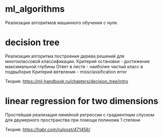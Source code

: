 # ml_algorithms

Реализации алгоритмов машинного обучения с нуля.

# decision tree
Реализация алгоритма построения дерева решений для многоклассовой классификации.
Критерий остановки - достижение максимальной глубины
Ответ в листе - наиболее частый класс в подвыборке 
Критерий ветвления - missclassification error

Теория:
https://ml-handbook.ru/chapters/decision_tree/intro

# linear regression for two dimensions
Простейшая реализация линейной регрессии с градиентным спуском для двумерного пространства при помощи полинома 1 степени

Теория:
https://habr.com/ru/post/471458/
